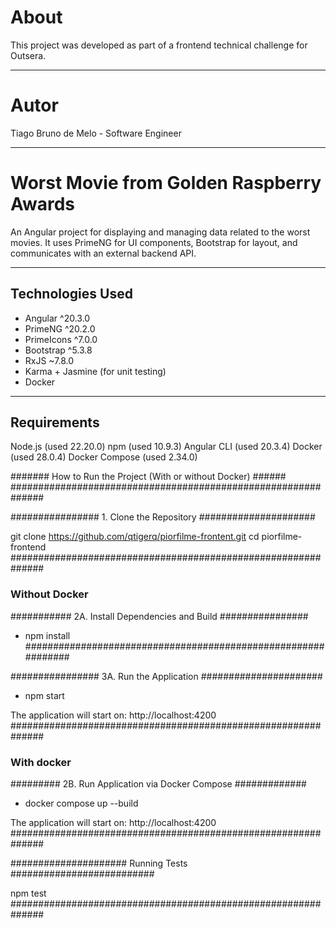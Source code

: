 # About

This project was developed as part of a frontend technical challenge for Outsera.

---

# Autor

Tiago Bruno de Melo - Software Engineer

---

# Worst Movie from Golden Raspberry Awards

An Angular project for displaying and managing data related to the worst movies.
It uses PrimeNG for UI components, Bootstrap for layout, and communicates with an external backend API.

---

## Technologies Used

- Angular ^20.3.0
- PrimeNG ^20.2.0
- PrimeIcons ^7.0.0
- Bootstrap ^5.3.8
- RxJS ~7.8.0
- Karma + Jasmine (for unit testing)
- Docker

---

## Requirements

Node.js (used 22.20.0)
npm (used 10.9.3)
Angular CLI (used 20.3.4)
Docker (used 28.0.4)
Docker Compose (used 2.34.0)

####### How to Run the Project (With or without Docker) ######
##############################################################

################ 1. Clone the Repository #####################

git clone https://github.com/qtigerq/piorfilme-frontent.git
cd piorfilme-frontend
##############################################################

### Without Docker
########### 2A. Install Dependencies and Build ################

- npm install
##############################################################

################ 3A. Run the Application ######################

- npm start

The application will start on: http://localhost:4200
##############################################################

### With docker
######### 2B. Run Application via Docker Compose #############

- docker compose up --build

The application will start on: http://localhost:4200
##############################################################

##################### Running Tests ##########################

npm test
##############################################################
